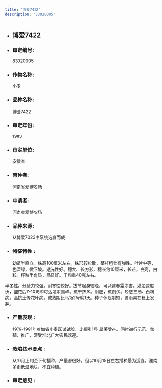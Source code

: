 ```yaml
---
title: "博爱7422"
description: "83020005"
---
```

* ## 博爱7422
* ###  审定编号:  
   83020005

*  ### 作物名称:  
   小麦

*   ###  品种名称: 
    博爱7422

*   ### 审定年份: 
    1983

*   ### 审定单位:  
    安徽省

*   ### 育种者:  
    河南省爱博农场

*   ### 申请者:  
    河南省爱博农场

*   ### 品种来源:  
    从博爱7023中系统选育而成

*   ### 特征特性 : 
    幼苗半直立，株高100厘米左右，株形较松散，茎杆粗壮有弹性。叶片中等，色深绿，微下坡。透光性好。穗大、长方形，穗长约10厘米，长芒，白壳，白粒。籽粒半角质，品质好。千粒重40克左右。
   半冬性。分蘖力较强。耐寒性较好。拔节起身较晚，可以避春霜冻害。灌浆速度快，盛花后7-10天即可达灌浆高峰。抗干热风。耐肥，抗倒伏。轻感三绣、白粉病。高抗土传花叶病。成熟期比马场2号晚1天。种子休眠期短，遇雨易在穗上发芽。


*   ### 产量表现 : 
    1979-1981年参加省小麦区试试验，比郑引1号 显著增产。同时进行示范、繁殖、推广，深受淮北广大农民欢迎。

*   ### 栽培技术要点 : 
    从10月上旬至下旬播种，产量都很好。但以10月15日左右播种最为适宜。淮南多雨低湿地块，不宜种植。


*   ### 审定意见 : 
    
